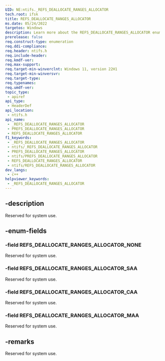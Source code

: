 ```yaml
---
UID: NE:ntifs._REFS_DEALLOCATE_RANGES_ALLOCATOR
tech.root: ifsk
title: REFS_DEALLOCATE_RANGES_ALLOCATOR
ms.date: 05/24/2022
targetos: Windows
description: Learn more about the REFS_DEALLOCATE_RANGES_ALLOCATOR enumeration.
prerelease: false
req.construct-type: enumeration
req.ddi-compliance: 
req.header: ntifs.h
req.include-header: 
req.kmdf-ver: 
req.max-support: 
req.target-min-winverclnt: Windows 11, version 22H1
req.target-min-winversvr: 
req.target-type: 
req.typenames: 
req.umdf-ver: 
topic_type:
 - apiref
api_type:
 - HeaderDef
api_location:
 - ntifs.h
api_name:
 - _REFS_DEALLOCATE_RANGES_ALLOCATOR
 - PREFS_DEALLOCATE_RANGES_ALLOCATOR
 - REFS_DEALLOCATE_RANGES_ALLOCATOR
f1_keywords:
 - _REFS_DEALLOCATE_RANGES_ALLOCATOR
 - ntifs/_REFS_DEALLOCATE_RANGES_ALLOCATOR
 - PREFS_DEALLOCATE_RANGES_ALLOCATOR
 - ntifs/PREFS_DEALLOCATE_RANGES_ALLOCATOR
 - REFS_DEALLOCATE_RANGES_ALLOCATOR
 - ntifs/REFS_DEALLOCATE_RANGES_ALLOCATOR
dev_langs:
 - c++
helpviewer_keywords:
 - _REFS_DEALLOCATE_RANGES_ALLOCATOR
---
```


## -description

Reserved for system use.

## -enum-fields

### -field REFS_DEALLOCATE_RANGES_ALLOCATOR_NONE

Reserved for system use.

### -field REFS_DEALLOCATE_RANGES_ALLOCATOR_SAA

Reserved for system use.

### -field REFS_DEALLOCATE_RANGES_ALLOCATOR_CAA

Reserved for system use.

### -field REFS_DEALLOCATE_RANGES_ALLOCATOR_MAA

Reserved for system use.

## -remarks

Reserved for system use.
